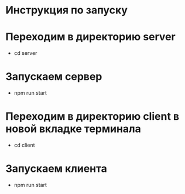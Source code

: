 # Инструкция по запуску

# Переходим в директорию server
* cd server

# Запускаем сервер
* npm run start

# Переходим в директорию client в новой вкладке терминала
* cd client

# Запускаем клиента
* npm run start